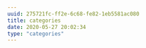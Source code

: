 ```yaml
---
uuid: 275721fc-ff2e-6c68-fe82-1eb5581ac080
title: categories
date: 2020-05-27 20:02:34
type: "categories"
---
```

